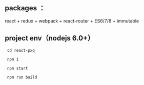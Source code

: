 
## packages ：
  react + redux + webpack + react-router + ES6/7/8 + immutable


## project env（nodejs 6.0+）

```
 cd react-pxq

 npm i  
  
 npm start

 npm run build 
```
